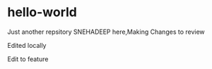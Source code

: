 # hello-world
Just another repsitory
SNEHADEEP here,Making Changes to review



Edited locally


Edit to feature
